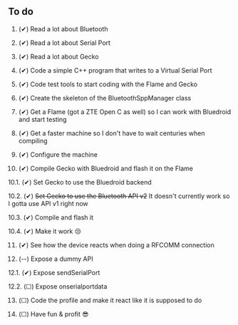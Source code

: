 To do
----

1. (✔) Read a lot about Bluetooth

2. (✔) Read a lot about Serial Port

3. (✔) Read a lot about Gecko

4. (✔) Code a simple C++ program that writes to a Virtual Serial Port

5. (✔) Code test tools to start coding with the Flame and Gecko

6. (✔) Create the skeleton of the BluetoothSppManager class

7. (✔) Get a Flame (got a ZTE Open C as well) so I can work with Bluedroid and start testing

8. (✔) Get a faster machine so I don't have to wait centuries when compiling

9. (✔) Configure the machine

10. (✔) Compile Gecko with Bluedroid and flash it on the Flame

  10.1. (✔) Set Gecko to use the Bluedroid backend

  10.2. (✔) ~~Set Gecko to use the Bluetooth API v2~~ It doesn't currently work so I gotta use API v1 right now

  10.3. (✔) Compile and flash it

  10.4. (✔) Make it work :unamused:

11. (✔) See how the device reacts when doing a RFCOMM connection

12. (--) Expose a dummy API
  
  12.1. (✔) Expose sendSerialPort
  
  12.2. (☐) Expose onserialportdata

13. (☐) Code the profile and make it react like it is supposed to do

14. (☐) Have fun & profit :sunglasses: 

